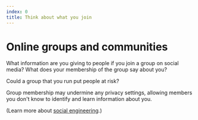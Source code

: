 ```yaml
---
index: 0
title: Think about what you join
---
```

# Online groups and communities

What information are you giving to people if you join a group on social media? What does your membership of the group say about you? 

Could a group that you run put people at risk?

Group membership may undermine any privacy settings, allowing members you don't know to identify and learn information about you. 

(Learn more about [social engineering](umbrella://lesson/phishing).)